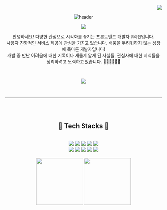 <div align="right">
<a href="https://hits.seeyoufarm.com"><img src="https://hits.seeyoufarm.com/api/count/incr/badge.svg?url=https%3A%2F%2Fgithub.com%2Fyoua7878%2Fhit-counter&count_bg=%23FF9CDB&title_bg=%23808080&icon=&icon_color=%23E7E7E7&title=hits&edge_flat=false"/></a>
</div>

<div align="center">

![header](https://capsule-render.vercel.app/api?type=Soft&&color=f8bbd0&height=150&section=header&text=Ahyeon%20Yu%20🥰&fontSize=90&fontColor=ffffff&animation=twinkling)

![](https://velog.velcdn.com/images/youa7878/post/ca776db3-abdb-4f24-a233-1e207261bfe5/image.png)

안녕하세요! 다양한 관점으로 시각화를 즐기는 프론트엔드 개발자 `유아현`입니다. </br> 사용자 친화적인 서비스 제공에 관심을 가지고 있습니다. 배움을 두려워하지 않는 성장에 목마른 개발자입니다! </br> 개발 중 만난 어려움에 대한 기록이나 새롭게 알게 된 사실들, 관심사에 대한 지식들을 정리하려고 노력하고 있습니다. 🏃‍♀️🏃‍♀️🏃‍♀️

</br>

<a href="https://velog.io/@youa7878" target="_blank"><img src="https://img.shields.io/badge/Ahyeon's velog-20C997?style=flat-square&logo=Velog&logoColor=white"/></a>

</br>

---

</br>
</br>

## 🌈 Tech Stacks 🌈

</br>
  <img src="https://img.shields.io/badge/react-61DAFB?style=for-the-badge&logo=react&logoColor=white"/>
  <img src="https://img.shields.io/badge/JavaScript-F7DF1E?style=for-the-badge&logo=JavaScript&logoColor=white"/> 
  <img src="https://img.shields.io/badge/typescript-3178C6?style=for-the-badge&logo=typescript&logoColor=white"/>
  <img src="https://img.shields.io/badge/HTML5-E34F26?style=for-the-badge&logo=HTML5&logoColor=white"/>
  <img src="https://img.shields.io/badge/CSS3-1572B6?style=for-the-badge&logo=HTML5&logoColor=white"/>
  </br>
  <img src="https://img.shields.io/badge/styledcomponents-DB7093?style=for-the-badge&logo=styledcomponents&logoColor=white"/>
  <img src="https://img.shields.io/badge/figma-F24E1E?style=for-the-badge&logo=figma&logoColor=white"/>
  <img src="https://img.shields.io/badge/Adobe Photoshop-31A8FF?style=for-the-badge&logo=Adobe Photoshop&logoColor=white"/>
  <img src="https://img.shields.io/badge/amazonaws-232F3E?style=for-the-badge&logo=amazonaws&logoColor=white"/>
  <img src="https://img.shields.io/badge/GitHub-181717?style=for-the-badge&logo=GitHub&logoColor=white"/>

</br>
</br>

<img src="https://github-readme-stats.vercel.app/api?username=youa7878&show_icons=true&theme=dracula" height="150">
<img src="https://github-readme-stats.vercel.app/api/top-langs/?username=youa7878&layout=compact" height="150">

</div>

